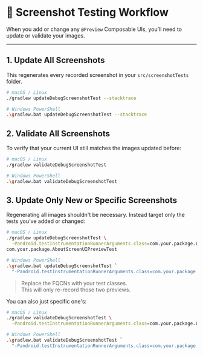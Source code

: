 # 📸 Screenshot Testing Workflow

When you add or change any `@Preview` Composable UIs, you’ll need to update or validate your
images.

---

## 1. Update All Screenshots

This regenerates every recorded screenshot in your `src/screenshotTests` folder.

```bash
# macOS / Linux
./gradlew updateDebugScreenshotTest --stacktrace

# Windows PowerShell
.\gradlew.bat updateDebugScreenshotTest --stacktrace
```

## 2. Validate All Screenshots

To verify that your current UI still matches the images updated before:

```bash
# macOS / Linux
./gradlew validateDebugScreenshotTest

# Windows PowerShell
.\gradlew.bat validateDebugScreenshotTest
```

## 3. Update Only New or Specific Screenshots

Regenerating all images shouldn't be necessary. Instead target only the tests you’ve added or
changed:

```bash
# macOS / Linux
./gradlew updateDebugScreenshotTest \
  -Pandroid.testInstrumentationRunnerArguments.class=com.your.package.LoginScreenUIPreviewTest,\
com.your.package.AboutScreenUIPreviewTest

# Windows PowerShell
.\gradlew.bat updateDebugScreenshotTest `
  "-Pandroid.testInstrumentationRunnerArguments.class=com.your.package.LoginScreenUIPreviewTest,com.your.package.AboutScreenUIPreviewTest"
```

> Replace the FQCNs with your test classes.  
> This will only re-record those two previews.

You can also just specific one's:

```bash
# macOS / Linux
./gradlew validateDebugScreenshotTest \
  -Pandroid.testInstrumentationRunnerArguments.class=com.your.package.LoginScreenUIPreviewTest

# Windows PowerShell
.\gradlew.bat validateDebugScreenshotTest `
  "-Pandroid.testInstrumentationRunnerArguments.class=com.your.package.LoginScreenUIPreviewTest"
```